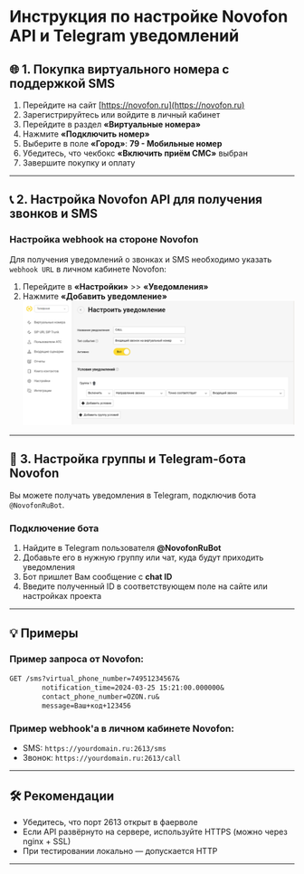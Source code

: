 # Инструкция по настройке Novofon API и Telegram уведомлений

## 🌐 1. Покупка виртуального номера с поддержкой SMS

1. Перейдите на сайт [https://novofon.ru](https://novofon.ru)
2. Зарегистрируйтесь или войдите в личный кабинет
3. Перейдите в раздел **«Виртуальные номера»**
4. Нажмите **«Подключить номер»**
5. Выберите в поле **«Город»**: **79 - Мобильные номер**
6. Убедитесь, что чекбокс **«Включить приём СМС»** выбран
7. Завершите покупку и оплату

---

## 📞 2. Настройка Novofon API для получения звонков и SMS

### Настройка webhook на стороне Novofon

Для получения уведомлений о звонках и SMS необходимо указать `webhook URL` в личном кабинете Novofon:

1. Перейдите в **«Настройки»** >> **«Уведомления»**
2. Нажмите **«Добавить уведомление»**
![CALL](docs/call.png)

---

## 👥 3. Настройка группы и Telegram-бота Novofon

Вы можете получать уведомления в Telegram, подключив бота `@NovofonRuBot`.

### Подключение бота

1. Найдите в Telegram пользователя **@NovofonRuBot**
2. Добавьте его в нужную группу или чат, куда будут приходить уведомления
3. Бот пришлет Вам сообщение с **chat ID**
4. Введите полученный ID в соответствующем поле на сайте или настройках проекта

---

## 💡 Примеры

### Пример запроса от Novofon:

```
GET /sms?virtual_phone_number=74951234567&
        notification_time=2024-03-25 15:21:00.000000&
        contact_phone_number=OZON.ru&
        message=Ваш+код+123456
```

### Пример webhook'а в личном кабинете Novofon:

- SMS: `https://yourdomain.ru:2613/sms`
- Звонок: `https://yourdomain.ru:2613/call`

---

## 🛠 Рекомендации

- Убедитесь, что порт 2613 открыт в фаерволе
- Если API развёрнуто на сервере, используйте HTTPS (можно через nginx + SSL)
- При тестировании локально — допускается HTTP

---
